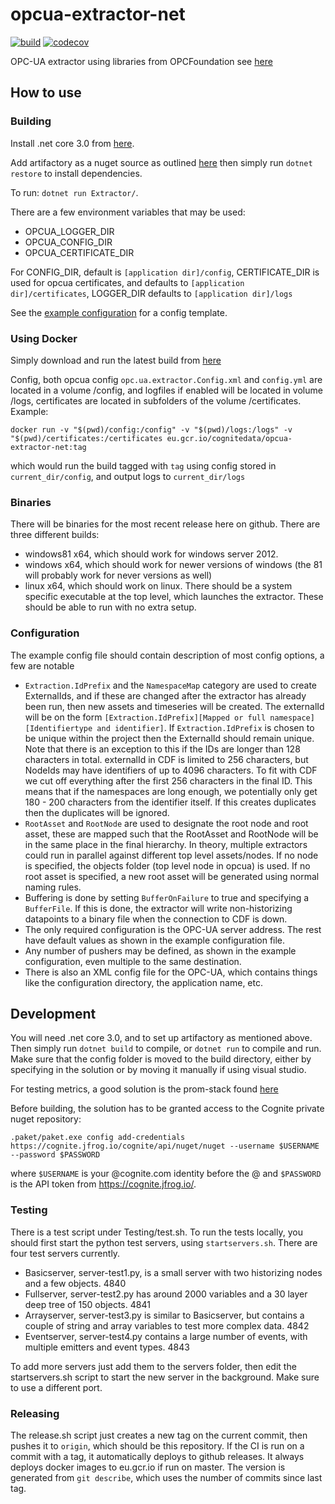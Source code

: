 # opcua-extractor-net
[![build](https://webhooks.dev.cognite.ai/build/buildStatus/icon?job=github-builds/opcua-extractor-net/master)](https://jenkins.cognite.ai/job/github-builds/job/opcua-extractor-net/job/master/)
[![codecov](https://codecov.io/gh/cognitedata/opcua-extractor-net/branch/master/graph/badge.svg?token=SS8CBL93bW)](https://codecov.io/gh/cognitedata/opcua-extractor-net)

OPC-UA extractor using libraries from OPCFoundation see [here](https://github.com/OPCFoundation/UA-.NETStandard)

## How to use

### Building
Install .net core 3.0 from [here](https://dotnet.microsoft.com/download).

Add artifactory as a nuget source as outlined [here](https://cognitedata.atlassian.net/wiki/spaces/IDE/pages/711884992/Migrating+to+Artifactory)
then simply run `dotnet restore` to install dependencies.

To run:
`dotnet run Extractor/`.

There are a few environment variables that may be used:
 - OPCUA_LOGGER_DIR
 - OPCUA_CONFIG_DIR
 - OPCUA_CERTIFICATE_DIR

For CONFIG_DIR, default is `[application dir]/config`, CERTIFICATE_DIR is used for opcua certificates, and defaults to `[application dir]/certificates`,
LOGGER_DIR defaults to `[application dir]/logs`

See the [example configuration](config/config.example.yml) for a config template.

### Using Docker
Simply download and run the latest build from [here](https://console.cloud.google.com/gcr/images/cognitedata/EU/opcua-extractor-net?gcrImageListsize=30)

Config, both opcua config `opc.ua.extractor.Config.xml` and `config.yml` are located in a volume /config, and logfiles if enabled will be located in volume /logs, certificates are located in subfolders of the volume /certificates. Example:

`docker run -v "$(pwd)/config:/config" -v "$(pwd)/logs:/logs" -v "$(pwd)/certificates:/certificates eu.gcr.io/cognitedata/opcua-extractor-net:tag`

which would run the build tagged with `tag` using config stored in `current_dir/config`, and output logs to `current_dir/logs`

### Binaries
There will be binaries for the most recent release here on github. There are three different builds:
 - windows81 x64, which should work for windows server 2012.
 - windows x64, which should work for newer versions of windows (the 81 will probably work for never versions as well)
 - linux x64, which should work on linux.
There should be a system specific executable at the top level, which launches the extractor. These should be able to run with no extra setup.

### Configuration
The example config file should contain description of most config options, a few are notable
 - `Extraction.IdPrefix` and the `NamespaceMap` category are used to create ExternalIds, and if these are changed after the extractor
 has already been run, then new assets and timeseries will be created. The externalId will be on the form
 `[Extraction.IdPrefix][Mapped or full namespace][Identifiertype and identifier]`. If `Extraction.IdPrefix` is chosen to be unique within the project then the ExternalId should remain unique.
 Note that there is an exception to this if the IDs are longer than 128 characters in total. externalId in CDF is limited to 256 characters, but NodeIds may have identifiers of up to 4096 characters.
 To fit with CDF we cut off everything after the first 256 characters in the final ID. This means that if the namespaces are long enough, we potentially only get 180 - 200 characters from the identifier itself.
 If this creates duplicates then the duplicates will be ignored.
 - `RootAsset` and `RootNode` are used to designate the root node and root asset, these are mapped such
 that the RootAsset and RootNode will be in the same place in the final hierarchy. In theory, multiple extractors could
 run in parallel against different top level assets/nodes. If no node is specified, the objects folder (top level node in opcua) is used.
 If no root asset is specified, a new root asset will be generated using normal naming rules.
 - Buffering is done by setting `BufferOnFailure` to true and specifying a `BufferFile`. If this is done, the extractor
 will write non-historizing datapoints to a binary file when the connection to CDF is down.
 - The only required configuration is the OPC-UA server address. The rest have default values as shown in the example configuration file.
 - Any number of pushers may be defined, as shown in the example configuration, even multiple to the same destination.
 - There is also an XML config file for the OPC-UA, which contains things like the configuration directory, the application name, etc.

## Development
You will need .net core 3.0, and to set up artifactory as mentioned above. Then simply run `dotnet build` to compile,
or `dotnet run` to compile and run. Make sure that the config folder is moved to the build directory, either by specifying
in the solution or by moving it manually if using visual studio.

For testing metrics, a good solution is the prom-stack found [here](https://github.com/evnsio/prom-stack)

Before building, the solution has to be granted access to the Cognite private nuget repository:

`.paket/paket.exe config add-credentials https://cognite.jfrog.io/cognite/api/nuget/nuget --username $USERNAME --password $PASSWORD`

where `$USERNAME` is your @cognite.com identity before the @ and `$PASSWORD` is the API token from https://cognite.jfrog.io/.

### Testing
There is a test script under Testing/test.sh. To run the tests locally, you should first start the python test servers, using `startservers.sh`. There are four test servers currently.

 - Basicserver, server-test1.py, is a small server with two historizing nodes and a few objects. 4840
 - Fullserver, server-test2.py has around 2000 variables and a 30 layer deep tree of 150 objects. 4841
 - Arrayserver, server-test3.py is similar to Basicserver, but contains a couple of string and array variables to test more complex data. 4842
 - Eventserver, server-test4.py contains a large number of events, with multiple emitters and event types. 4843

To add more servers just add them to the servers folder, then edit the startservers.sh script to start the new server in the background. Make sure to use a different port.

### Releasing
The release.sh script just creates a new tag on the current commit, then pushes it to `origin`, which should be this repository. If the CI is run on a commit with a tag, it automatically
deploys to github releases. It always deploys docker images to eu.gcr.io if run on master. The version is generated from `git describe`, which uses the number of commits since last tag. 
 
